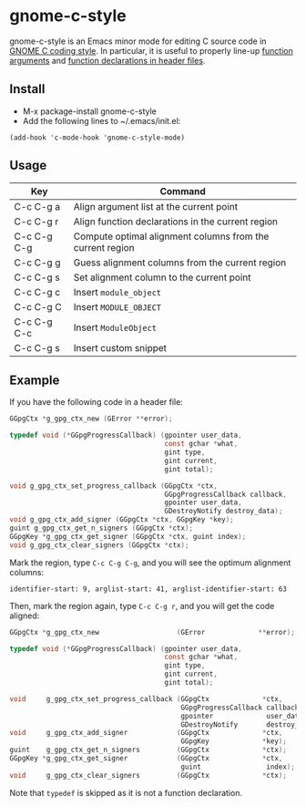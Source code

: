 gnome-c-style
======

gnome-c-style is an Emacs minor mode for editing C source code in [GNOME C coding style](https://developer.gnome.org/programming-guidelines/stable/c-coding-style.html.en).  In particular, it is useful to properly line-up [function arguments](https://developer.gnome.org/programming-guidelines/stable/c-coding-style.html.en#functions) and [function declarations in header files](https://developer.gnome.org/programming-guidelines/stable/c-coding-style.html.en#functions).

Install
------

* M-x package-install gnome-c-style
* Add the following lines to ~/.emacs/init.el:

```
(add-hook 'c-mode-hook 'gnome-c-style-mode)
```

Usage
------

| Key         | Command                                                   |
--------------|-----------------------------------------------------------|
| C-c C-g a   | Align argument list at the current point                  |
| C-c C-g r   | Align function declarations in the current region         |
| C-c C-g C-g | Compute optimal alignment columns from the current region |
| C-c C-g g   | Guess alignment columns from the current region           |
| C-c C-g s   | Set alignment column to the current point                 |
| C-c C-g c   | Insert ```module_object```                                |
| C-c C-g C   | Insert ```MODULE_OBJECT```                                |
| C-c C-g C-c | Insert ```ModuleObject```                                 |
| C-c C-g s   | Insert custom snippet                                     |

Example
------

If you have the following code in a header file:
```c
GGpgCtx *g_gpg_ctx_new (GError **error);

typedef void (*GGpgProgressCallback) (gpointer user_data,
                                      const gchar *what,
                                      gint type,
                                      gint current,
                                      gint total);

void g_gpg_ctx_set_progress_callback (GGpgCtx *ctx,
                                      GGpgProgressCallback callback,
                                      gpointer user_data,
                                      GDestroyNotify destroy_data);
void g_gpg_ctx_add_signer (GGpgCtx *ctx, GGpgKey *key);
guint g_gpg_ctx_get_n_signers (GGpgCtx *ctx);
GGpgKey *g_gpg_ctx_get_signer (GGpgCtx *ctx, guint index);
void g_gpg_ctx_clear_signers (GGpgCtx *ctx);
```

Mark the region, type ```C-c C-g C-g```, and you will see the optimum
alignment columns:

```
identifier-start: 9, arglist-start: 41, arglist-identifier-start: 63
```

Then, mark the region again, type ```C-c C-g r```, and you will get
the code aligned:

```c
GGpgCtx *g_gpg_ctx_new                   (GError             **error);

typedef void (*GGpgProgressCallback) (gpointer user_data,
                                      const gchar *what,
                                      gint type,
                                      gint current,
                                      gint total);

void     g_gpg_ctx_set_progress_callback (GGpgCtx             *ctx,
                                          GGpgProgressCallback callback,
                                          gpointer             user_data,
                                          GDestroyNotify       destroy_data);
void     g_gpg_ctx_add_signer            (GGpgCtx             *ctx,
                                          GGpgKey             *key);
guint    g_gpg_ctx_get_n_signers         (GGpgCtx             *ctx);
GGpgKey *g_gpg_ctx_get_signer            (GGpgCtx             *ctx,
                                          guint                index);
void     g_gpg_ctx_clear_signers         (GGpgCtx             *ctx);
```

Note that ```typedef``` is skipped as it is not a function declaration.
